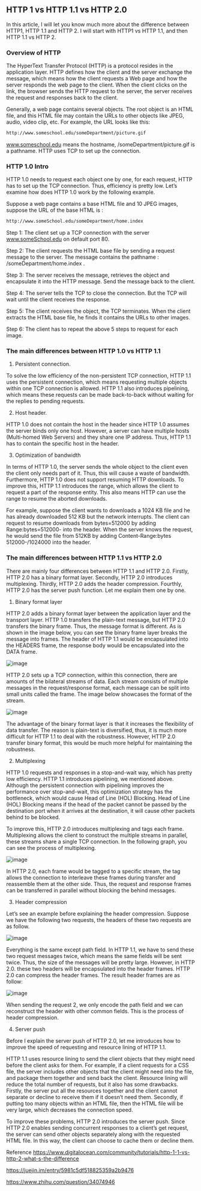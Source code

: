 ## HTTP 1 vs HTTP 1.1 vs HTTP 2.0

In this article, I will let you know much more about the difference between HTTP1, HTTP 1.1 and HTTP 2. I will start with HTTP1 vs HTTP 1.1, and then HTTP 1.1 vs HTTP 2.

### Overview of HTTP
The HyperText Transfer Protocol (HTTP) is a protocol resides in the application layer. HTTP defines how the client and the server exchange the message, which means how the client requests a Web page and how the server responds the web page to the client. When the client clicks on the link, the browser sends the HTTP request to the server, the server receives the request and responses back to the client.

Generally, a web page contains several objects. The root object is an HTML file, and this HTML file may contain the URLs to other objects like JPEG, audio, video clip, etc. For example, the URL looks like this:

```bash
http://www.someschool.edu/someDepartment/picture.gif
```

www.someschool.edu means the hostname, /someDepartment/picture.gif is a pathname. HTTP uses TCP to set up the connection.

### HTTP 1.0 Intro
HTTP 1.0 needs to request each object one by one, for each request, HTTP has to set up the TCP connection. Thus, efficiency is pretty low. Let’s examine how does HTTP 1.0 work by the following example.

Suppose a web page contains a base HTML file and 10 JPEG images, suppose the URL of the base HTML is :

```bash
http://www.someSchool.edu/someDepartment/home.index
```

Step 1: The client set up a TCP connection with the server www.someSchool.edu on default port 80.

Step 2: The client requests the HTML base file by sending a request message to the server. The message contains the pathname : /someDepartment/home.index .

Step 3: The server receives the message, retrieves the object and encapsulate it into the HTTP message. Send the message back to the client.

Step 4: The server tells the TCP to close the connection. But the TCP will wait until the client receives the response.

Step 5: The client receives the object, the TCP terminates. When the client extracts the HTML base file, he finds it contains the URLs to other images.

Step 6: The client has to repeat the above 5 steps to request for each image.

### The main differences between HTTP 1.0 vs HTTP 1.1
1. Persistent connection.

To solve the low efficiency of the non-persistent TCP connection, HTTP 1.1 uses the persistent connection, which means requesting multiple objects within one TCP connection is allowed. HTTP 1.1 also introduces pipelining, which means these requests can be made back-to-back without waiting for the replies to pending requests.

2. Host header.

HTTP 1.0 does not contain the host in the header since HTTP 1.0 assumes the server binds only one host. However, a server can have multiple hosts (Multi-homed Web Servers) and they share one IP address. Thus, HTTP 1.1 has to contain the specific host in the header.

3. Optimization of bandwidth

In terms of HTTP 1.0, the server sends the whole object to the client even the client only needs part of it. Thus, this will cause a waste of bandwidth. Furthermore, HTTP 1.0 does not support resuming HTTP downloads. To improve this, HTTP 1.1 introduces the range, which allows the client to request a part of the response entity. This also means HTTP can use the range to resume the aborted downloads.

For example, suppose the client wants to downloads a 1024 KB file and he has already downloaded 512 KB but the network interrupts. The client can request to resume downloads from bytes=512000 by adding Range:bytes=512000-  into the header. When the server knows the request, he would send the file from 512KB by adding Content-Range:bytes 512000-/1024000 into the header.

### The main differences between HTTP 1.1 vs HTTP 2.0
There are mainly four differences between HTTP 1.1 and HTTP 2.0. Firstly, HTTP 2.0 has a binary format layer. Secondly, HTTP 2.0 introduces multiplexing. Thirdly, HTTP 2.0 adds the header compression. Fourthly, HTTP 2.0 has the server push function. Let me explain them one by one.

1. Binary format layer

HTTP 2.0 adds a binary format layer between the application layer and the transport layer. HTTP 1.0 transfers the plain-text message, but HTTP 2.0 transfers the binary frame. Thus, the message format is different. As is shown in the image below, you can see the binary frame layer breaks the message into frames. The header of HTTP 1.1 would be encapsulated into the HEADERS frame, the response body would be encapsulated into the DATA frame.

![image](https://github.com/wzli1214/gwAdvNet20.github.io/blob/dev/wiki/http1-2httpsSSL/images/httpFormat.png)


HTTP 2.0 sets up a TCP connection, within this connection, there are amounts of the bilateral streams of data. Each stream consists of multiple messages in the request/response format, each message can be split into small units called the frame. The image below showcases the format of the stream.

![image](https://github.com/wzli1214/gwAdvNet20.github.io/blob/dev/wiki/http1-2httpsSSL/images/streamFormat.png)

The advantage of the binary format layer is that it increases the flexibility of data transfer. The reason is plain-text is diversified, thus, it is much more difficult for HTTP 1.1 to deal with the robustness. However, HTTP 2.0 transfer binary format, this would be much more helpful for maintaining the robustness.

2. Multiplexing

HTTP 1.0 requests and responses in a stop-and-wait way, which has pretty low efficiency. HTTP 1.1 introduces pipelining, we mentioned above. Although the persistent connection with pipelining improves the performance over stop-and-wait, this optimization strategy has the bottleneck, which would cause Head of Line (HOL) Blocking. Head of Line (HOL) Blocking means if the head of the packet cannot be passed by the destination port when it arrives at the destination, it will cause other packets behind to be blocked.

To improve this, HTTP 2.0 introduces multiplexing and tags each frame. Multiplexing allows the client to construct the multiple streams in parallel, these streams share a single TCP connection. In the following graph, you can see the process of multiplexing.

![image](https://github.com/wzli1214/gwAdvNet20.github.io/blob/dev/wiki/http1-2httpsSSL/images/multiplexing.png)


In HTTP 2.0, each frame would be tagged to a specific stream, the tag allows the connection to interleave these frames during transfer and reassemble them at the other side. Thus, the request and response frames can be transferred in parallel without blocking the behind messages.

3. Header compression

Let’s see an example before explaining the header compression. Suppose we have the following two requests, the headers of these two requests are as follow.

![image](https://github.com/wzli1214/gwAdvNet20.github.io/blob/dev/wiki/http1-2httpsSSL/images/http1.1request.png)

Everything is the same except path field. In HTTP 1.1, we have to send these two request messages twice, which means the same fields will be sent twice. Thus, the size of the messages will be pretty large. However, in HTTP 2.0. these two headers will be encapsulated into the header frames. HTTP 2.0 can compress the header frames. The result header frames are as follow:

![image](https://github.com/wzli1214/gwAdvNet20.github.io/blob/dev/wiki/http1-2httpsSSL/images/http2.0request.png)


When sending the request 2, we only encode the path field and we can reconstruct the header with other common fields. This is the process of header compression.

4. Server push

Before I explain the server push of HTTP 2.0, let me introduces how to improve the speed of requesting and resource lining of HTTP 1.1.

HTTP 1.1 uses resource lining to send the client objects that they might need before the client asks for them. For example, if a client requests for a CSS file, the server includes other objects that the client might need into the file, and package them together and send back the client. Resource lining will reduce the total number of requests, but it also has some drawbacks. Firstly, the server put all the resources together and the client cannot separate or decline to receive them if it doesn’t need them. Secondly, if putting too many objects within an HTML file, then the HTML file will be very large, which decreases the connection speed.

To improve these problems, HTTP 2.0 introduces the server push. Since HTTP 2.0 enables sending concurrent responses to a client’s get request, the server can send other objects separately along with the requested HTML file. In this way, the client can choose to cache them or decline them.

Reference
https://www.digitalocean.com/community/tutorials/http-1-1-vs-http-2-what-s-the-difference

https://juejin.im/entry/5981c5df518825359a2b9476

https://www.zhihu.com/question/34074946